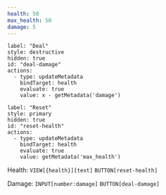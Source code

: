 ```yaml
---
health: 50
max_health: 50
damage: 5
---
```


```meta-bind-button
label: "Deal"
style: destructive
hidden: true
id: "deal-damage"
actions:
  - type: updateMetadata
    bindTarget: health
    evaluate: true
    value: x - getMetadata('damage')
```

```meta-bind-button
label: "Reset"
style: primary
hidden: true
id: "reset-health"
actions:
  - type: updateMetadata
    bindTarget: health
    evaluate: true
    value: getMetadata('max_health')
```

Health: `VIEW[{health}][text]` `BUTTON[reset-health]`

Damage: `INPUT[number:damage]` `BUTTON[deal-damage]`
